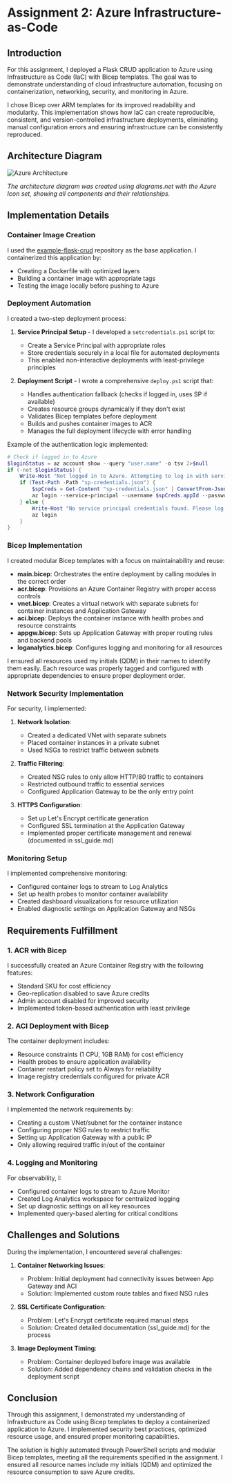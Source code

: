 # Assignment 2: Azure Infrastructure-as-Code

## Introduction
For this assignment, I deployed a Flask CRUD application to Azure using Infrastructure as Code (IaC) with Bicep templates. The goal was to demonstrate understanding of cloud infrastructure automation, focusing on containerization, networking, security, and monitoring in Azure.

I chose Bicep over ARM templates for its improved readability and modularity. This implementation shows how IaC can create reproducible, consistent, and version-controlled infrastructure deployments, eliminating manual configuration errors and ensuring infrastructure can be consistently reproduced.

## Architecture Diagram
![Azure Architecture](./architecture-diagram.png)

*The architecture diagram was created using diagrams.net with the Azure Icon set, showing all components and their relationships.*

## Implementation Details

### Container Image Creation
I used the [example-flask-crud](https://github.com/gurkanakdeniz/example-flask-crud) repository as the base application. I containerized this application by:
- Creating a Dockerfile with optimized layers
- Building a container image with appropriate tags
- Testing the image locally before pushing to Azure

### Deployment Automation
I created a two-step deployment process:

1. **Service Principal Setup** - I developed a `setcredentials.ps1` script to:
   - Create a Service Principal with appropriate roles
   - Store credentials securely in a local file for automated deployments
   - This enabled non-interactive deployments with least-privilege principles

2. **Deployment Script** - I wrote a comprehensive `deploy.ps1` script that:
   - Handles authentication fallback (checks if logged in, uses SP if available)
   - Creates resource groups dynamically if they don't exist
   - Validates Bicep templates before deployment
   - Builds and pushes container images to ACR
   - Manages the full deployment lifecycle with error handling

Example of the authentication logic implemented:

```powershell
# Check if logged in to Azure
$loginStatus = az account show --query "user.name" -o tsv 2>$null
if (-not $loginStatus) {
    Write-Host "Not logged in to Azure. Attempting to log in with service principal..."
    if (Test-Path -Path "sp-credentials.json") {
        $spCreds = Get-Content "sp-credentials.json" | ConvertFrom-Json
        az login --service-principal --username $spCreds.appId --password $spCreds.password --tenant $spCreds.tenant
    } else {
        Write-Host "No service principal credentials found. Please log in interactively."
        az login
    }
}
```

### Bicep Implementation
I created modular Bicep templates with a focus on maintainability and reuse:

- **main.bicep**: Orchestrates the entire deployment by calling modules in the correct order
- **acr.bicep**: Provisions an Azure Container Registry with proper access controls
- **vnet.bicep**: Creates a virtual network with separate subnets for container instances and Application Gateway
- **aci.bicep**: Deploys the container instance with health probes and resource constraints
- **appgw.bicep**: Sets up Application Gateway with proper routing rules and backend pools
- **loganalytics.bicep**: Configures logging and monitoring for all resources

I ensured all resources used my initials (QDM) in their names to identify them easily. Each resource was properly tagged and configured with appropriate dependencies to ensure proper deployment order.

### Network Security Implementation
For security, I implemented:

1. **Network Isolation**:
   - Created a dedicated VNet with separate subnets
   - Placed container instances in a private subnet
   - Used NSGs to restrict traffic between subnets

2. **Traffic Filtering**:
   - Created NSG rules to only allow HTTP/80 traffic to containers
   - Restricted outbound traffic to essential services
   - Configured Application Gateway to be the only entry point

3. **HTTPS Configuration**:
   - Set up Let's Encrypt certificate generation
   - Configured SSL termination at the Application Gateway
   - Implemented proper certificate management and renewal (documented in ssl_guide.md)

### Monitoring Setup
I implemented comprehensive monitoring:

- Configured container logs to stream to Log Analytics
- Set up health probes to monitor container availability
- Created dashboard visualizations for resource utilization
- Enabled diagnostic settings on Application Gateway and NSGs

## Requirements Fulfillment

### 1. ACR with Bicep
I successfully created an Azure Container Registry with the following features:
- Standard SKU for cost efficiency
- Geo-replication disabled to save Azure credits
- Admin account disabled for improved security
- Implemented token-based authentication with least privilege

### 2. ACI Deployment with Bicep
The container deployment includes:
- Resource constraints (1 CPU, 1GB RAM) for cost efficiency
- Health probes to ensure application availability
- Container restart policy set to Always for reliability
- Image registry credentials configured for private ACR

### 3. Network Configuration
I implemented the network requirements by:
- Creating a custom VNet/subnet for the container instance
- Configuring proper NSG rules to restrict traffic
- Setting up Application Gateway with a public IP
- Only allowing required traffic in/out of the container

### 4. Logging and Monitoring
For observability, I:
- Configured container logs to stream to Azure Monitor
- Created Log Analytics workspace for centralized logging
- Set up diagnostic settings on all key resources
- Implemented query-based alerting for critical conditions

## Challenges and Solutions
During the implementation, I encountered several challenges:

1. **Container Networking Issues**:
   - Problem: Initial deployment had connectivity issues between App Gateway and ACI
   - Solution: Implemented custom route tables and fixed NSG rules

2. **SSL Certificate Configuration**:
   - Problem: Let's Encrypt certificate required manual steps
   - Solution: Created detailed documentation (ssl_guide.md) for the process

3. **Image Deployment Timing**:
   - Problem: Container deployed before image was available
   - Solution: Added dependency chains and validation checks in the deployment script

## Conclusion
Through this assignment, I demonstrated my understanding of Infrastructure as Code using Bicep templates to deploy a containerized application to Azure. I implemented security best practices, optimized resource usage, and ensured proper monitoring capabilities.

The solution is highly automated through PowerShell scripts and modular Bicep templates, meeting all the requirements specified in the assignment. I ensured all resource names include my initials (QDM) and optimized the resource consumption to save Azure credits. 